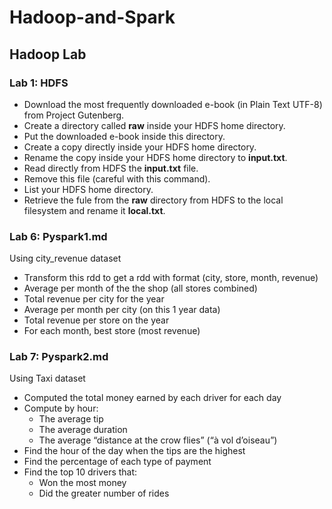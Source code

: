 # Hadoop-and-Spark

## Hadoop Lab

### Lab 1: HDFS

- Download the most frequently downloaded e-book (in Plain Text UTF-8) from Project Gutenberg.
- Create a directory called **raw** inside your HDFS home directory.
- Put the downloaded e-book inside this directory.
- Create a copy directly inside your HDFS home directory.
- Rename the copy inside your HDFS home directory to **input.txt**.
- Read directly from HDFS the **input.txt** file.
- Remove this file (careful with this command).
- List your HDFS home directory.
- Retrieve the fule from the **raw** directory from HDFS to the local filesystem and rename it **local.txt**.

### Lab 6: Pyspark1.md

Using city_revenue dataset

- Transform this rdd to get a rdd with format (city, store, month, revenue)
- Average per month of the the shop (all stores combined)
- Total revenue per city for the year
- Average per month per city (on this 1 year data)
- Total revenue per store on the year
- For each month, best store (most revenue)

### Lab 7: Pyspark2.md

Using Taxi dataset

- Computed the total money earned by each driver for each day
- Compute by hour:
  - The average tip
  - The average duration
  - The average “distance at the crow flies” (“à vol d’oiseau”)
- Find the hour of the day when the tips are the highest
- Find the percentage of each type of payment
- Find the top 10 drivers that:
  - Won the most money
  - Did the greater number of rides
